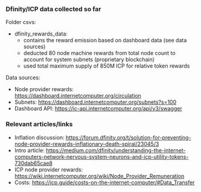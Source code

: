 ### Dfinity/ICP data collected so far

Folder csvs:
* dfinity_rewards_data: 
    - contains the reward emission based on dashboard data (see data sources)
    - deducted 80 node machine rewards from total node count to account for system subnets (proprietary blockchain)
    - used total maximum supply of 850M ICP for relative token rewards

Data sources:
* Node provider rewards: https://dashboard.internetcomputer.org/circulation
* Subnets: https://dashboard.internetcomputer.org/subnets?s=100
* Dashboard API: https://ic-api.internetcomputer.org/api/v3/swagger

### Relevant articles/links

- Inflation discussion: https://forum.dfinity.org/t/solution-for-preventing-node-provider-rewards-inflationary-death-spiral/23045/3
-  Intro article: https://medium.com/dfinity/understanding-the-internet-computers-network-nervous-system-neurons-and-icp-utility-tokens-730dab65cae8
- ICP node provider rewards: https://wiki.internetcomputer.org/wiki/Node_Provider_Remuneration
- Costs: https://icp.guide/costs-on-the-internet-computer/#Data_Transfer
